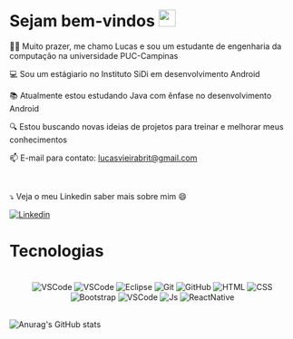 # Sejam bem-vindos <img src="https://media.giphy.com/media/hvRJCLFzcasrR4ia7z/giphy.gif" width="30"> 


👨‍💻 Muito prazer, me chamo Lucas e sou um estudante de engenharia da computação na universidade PUC-Campinas

💻 Sou um estágiario no Instituto SiDi em desenvolvimento Android

📚 Atualmente estou estudando Java com ênfase no desenvolvimento Android

🔍 Estou buscando novas ideias de projetos para treinar e  melhorar meus conhecimentos

📫 E-mail para contato: lucasvieirabrit@gmail.com

<br/>

⤵️ Veja o meu Linkedin saber mais sobre mim 😄

<div>
<a href="https://www.linkedin.com/in/lucas-vieira-9a2244197/" target="_blank">
 <img align="center" src="https://img.shields.io/badge/LinkedIn-0077B5?style=for-the-badge&logo=linkedin&logoColor=white" alt="Linkedin"/>
</a>
</div>


# Tecnologias

<div align="center"><br>

  <img align="center" alt="VSCode" src="https://img.shields.io/badge/Visual_Studio_Code-0078D4?style=for-the-badge&logo=visual%20studio%20code&logoColor=white">
  <img align="center" alt="VSCode" src="https://img.shields.io/badge/Android_Studio-3DDC84?style=for-the-badge&logo=android-studio&logoColor=white">
  <img align="center" alt="Eclipse" src="https://img.shields.io/badge/Eclipse-2C2255?style=for-the-badge&logo=eclipse&logoColor=white">
  <img align="center" alt="Git" src="https://img.shields.io/badge/GIT-E44C30?style=for-the-badge&logo=git&logoColor=white">
  <img align="center" alt="GitHub" src="https://img.shields.io/badge/GitHub-100000?style=for-the-badge&logo=github&logoColor=white">
  <img align="center" alt="HTML" src="https://img.shields.io/badge/HTML5-E34F26?style=for-the-badge&logo=html5&logoColor=white">
  <img align="center" alt="CSS" src="https://img.shields.io/badge/CSS3-1572B6?style=for-the-badge&logo=css3&logoColor=white">
  <img align="center" alt="Bootstrap" src="https://img.shields.io/badge/Bootstrap-563D7C?style=for-the-badge&logo=bootstrap&logoColor=white">
   <img align="center" alt="VSCode" src="https://img.shields.io/badge/Java-ED8B00?style=for-the-badge&logo=java&logoColor=white">
  <img align="center" alt="Js" src="https://img.shields.io/badge/JavaScript-323330?style=for-the-badge&logo=javascript&logoColor=F7DF1E">
  <img align="center" alt="ReactNative" src="https://img.shields.io/badge/React_Native-20232A?style=for-the-badge&logo=react&logoColor=61DAFB">

 </div>
 
 <br/>
 
 ![Anurag's GitHub stats](https://github-readme-stats.vercel.app/api?username=vieiralucas22&show_icons=true)
